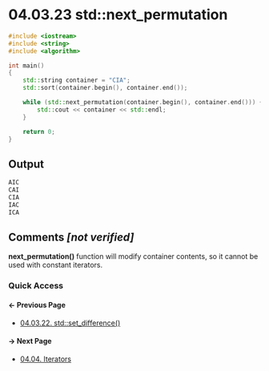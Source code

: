 # 04.03.23 std::next_permutation

```cxx
#include <iostream>
#include <string>
#include <algorithm>

int main()
{
    std::string container = "CIA";
    std::sort(container.begin(), container.end());

    while (std::next_permutation(container.begin(), container.end())) {
        std::cout << container << std::endl;
    }

    return 0;
}

```

## Output

```txt
AIC
CAI
CIA
IAC
ICA
```

## Comments *[not verified]*

**next_permutation()** function will modify container contents, so it cannot be used with constant iterators.

### Quick Access

<div class="previous_page pagination">

#### &#8592; Previous Page

* [04.03.22. std::set_difference&lpar;&rpar;](./../../04.more_stl/03.algorithms/22.set_difference.md)

</div>
<div class="next_page pagination">

#### &#8594; Next Page

* [04.04. Iterators](./../../04.more_stl/04.iterators/README.md)

</div>

